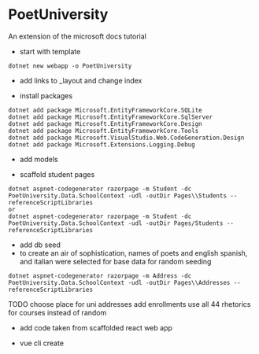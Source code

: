 # PoetUniversity
An extension of the microsoft docs tutorial

- start with template

```
dotnet new webapp -o PoetUniversity
```

- add links to _layout and change index

- install packages 

```
dotnet add package Microsoft.EntityFrameworkCore.SQLite
dotnet add package Microsoft.EntityFrameworkCore.SqlServer
dotnet add package Microsoft.EntityFrameworkCore.Design
dotnet add package Microsoft.EntityFrameworkCore.Tools
dotnet add package Microsoft.VisualStudio.Web.CodeGeneration.Design
dotnet add package Microsoft.Extensions.Logging.Debug
```

- add models

- scaffold student pages

```
dotnet aspnet-codegenerator razorpage -m Student -dc PoetUniversity.Data.SchoolContext -udl -outDir Pages\\Students --referenceScriptLibraries
or
dotnet aspnet-codegenerator razorpage -m Student -dc PoetUniversity.Data.SchoolContext -udl -outDir Pages/Students --referenceScriptLibraries
```

- add db seed
- to create an air of sophistication, names of poets and english spanish, and italian were selected for base data for random seeding

```
dotnet aspnet-codegenerator razorpage -m Address -dc PoetUniversity.Data.SchoolContext -udl -outDir Pages\\Addresses --referenceScriptLibraries
```

TODO
choose place for uni addresses
add enrollments
use all 44 rhetorics for courses instead of random

- add code taken from scaffolded react web app

- vue cli create